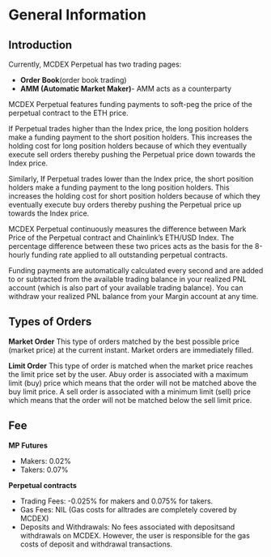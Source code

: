# General Information

## Introduction
Currently, MCDEX Perpetual has two trading pages:

- **Order Book**(order book trading)
- **AMM (Automatic Market Maker)**- AMM acts as a counterparty

MCDEX Perpetual features funding payments to soft-peg the price of the perpetual contract to the ETH price.

If Perpetual trades higher than the Index price, the long position holders make a funding payment to the short position holders. This increases the holding cost for long position holders because of which they eventually execute sell orders thereby pushing the Perpetual price down towards the Index price.

Similarly, If Perpetual trades lower than the Index price, the short position holders make a funding payment to the long position holders. This increases the holding cost for short position holders because of which they eventually execute buy orders thereby pushing the Perpetual price up towards the Index price.

MCDEX Perpetual continuously measures the difference between Mark Price of the Perpetual contract and Chainlink’s ETH/USD Index. The percentage difference between these two prices acts as the basis for the 8-hourly funding rate applied to all outstanding perpetual contracts.

Funding payments are automatically calculated every second and are added to or subtracted from the available trading balance in your realized PNL account (which is also part of your available trading balance). You can withdraw your realized PNL balance from your Margin account at any time.

## Types of Orders
**Market Order**
This type of orders matched by the best possible price (market price) at the current instant. Market orders are immediately filled.

**Limit Order**
This type of order is matched when the market price reaches the limit price set by the user. Abuy order is associated with a maximum limit (buy) price which means that the order will not be matched above the buy limit price. A sell order is associated with a minimum limit (sell) price which means that the order will not be matched below the sell limit price.

## Fee
**MP Futures**

- Makers: 0.02%
- Takers: 0.07%

**Perpetual contracts**
- Trading Fees: -0.025% for makers and 0.075% for takers.
- Gas Fees: NIL (Gas costs for alltrades are completely covered by MCDEX)
- Deposits and Withdrawals: No fees associated with depositsand withdrawals on MCDEX. However, the user is responsible for the gas costs of deposit and withdrawal transactions.

